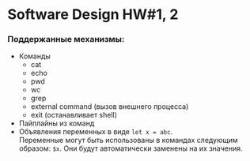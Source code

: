 # Software Design HW#1, 2

### Поддержанные механизмы:
* Команды
  * cat
  * echo
  * pwd
  * wc
  * grep
  * external command (вызов внешнего процесса)
  * exit (останавливает shell)
* Пайплайны из команд
* Объявления переменных в виде `let x = abc`.  
  Переменные могут быть использованы в командах следующим образом: `$x`.
  Они будут автоматически заменены на их значения.